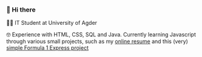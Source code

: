 ### 👋 Hi there

👨‍🎓 IT Student at University of Agder

🤓 Experience with HTML, CSS, SQL and Java. Currently learning Javascript through various small projects, such as my [online resume](https://johannesleite.onrender.com/) and this (very) [simple Formula 1 Express project](https://github.com/Leitemods/f1race)
